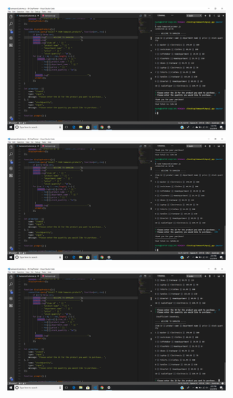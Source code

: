 
![Image of screen shot](https://github.com/kushbhavsar/mysql_app/blob/master/Images/Screenshot%20(2).png)

![Image of screen shot](https://github.com/kushbhavsar/mysql_app/blob/master/Images/Screenshot%20(3).png)

![Image of screen shot](https://github.com/kushbhavsar/mysql_app/blob/master/Images/Screenshot%20(4).png)

